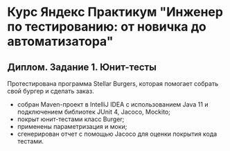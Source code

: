 # Курс Яндекс Практикум "Инженер по тестированию: от новичка до автоматизатора"
## Диплом. Задание 1. Юнит-тесты
Протестирована программа Stellar Burgers, которая помогает собрать свой бургер и сделать заказ.

- собран Maven-проект в IntelliJ IDEA с использованием Java 11 и подключением библиотек JUnit 4, Jacoco, Mockito;
- покрыт юнит-тестами класс Burger;
- применены параметризация и моки;
- сгенерирован отчет с помощью Jacoco для оценки покрытия кода тестами.

